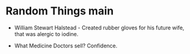 # Random Things main

- William Stewart Halstead - Created rubber gloves for his future wife, that was alergic to iodine.

- What Medicine Doctors sell? Confidence.

